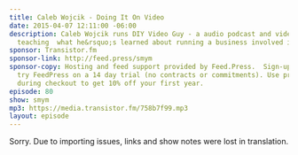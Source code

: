 ```yaml
---
title: Caleb Wojcik - Doing It On Video
date: 2015-04-07 12:11:00 -06:00
description: Caleb Wojcik runs DIY Video Guy - a audio podcast and video podcast show
  teaching  what he&rsquo;s learned about running a business involved in video production.
sponsor: Transistor.fm
sponsor-link: http://feed.press/smym
sponsor-copy: Hosting and feed support provided by Feed.Press.  Sign-up today and
  try FeedPress on a 14 day trial (no contracts or commitments). Use promo code "smym"
  during checkout to get 10% off your first year.
episode: 80
show: smym
mp3: https://media.transistor.fm/758b7f99.mp3
layout: episode
---
```


Sorry. Due to importing issues, links and show notes were lost in translation.

